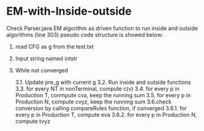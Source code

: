# EM-with-Inside-outside
Check Parser.java 
EM algorithm as driven function to run inside and outside algorithms (line 303) 
pseudo code structure is showed below: 
1. read CFG as g from the test.txt 
2. Input string named intstr 
3. While not converged 

   3.1. Update pre_g with current g 
   3.2. Run inside and outside functions 
   3.3. for every NT in nonTerminal, compute c(v) 
   3.4. for every p in Production T, conmpute cva, keep the running sum 
   3.5. for every p in Production N, compute cvyz, keep the running sum
   3.6.check conversion by calling compareRules function, if converged 
      3.6.1. for every p in Production T, compute eva 
      3.6.2. for every p in Production N, compute tvyz 
      

